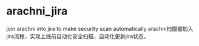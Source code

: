 # arachni_jira
join arachni into jira to make security scan automatically
arachni扫描器加入jira流程，实现上线前自动化安全扫描，自动化更新jira状态。
